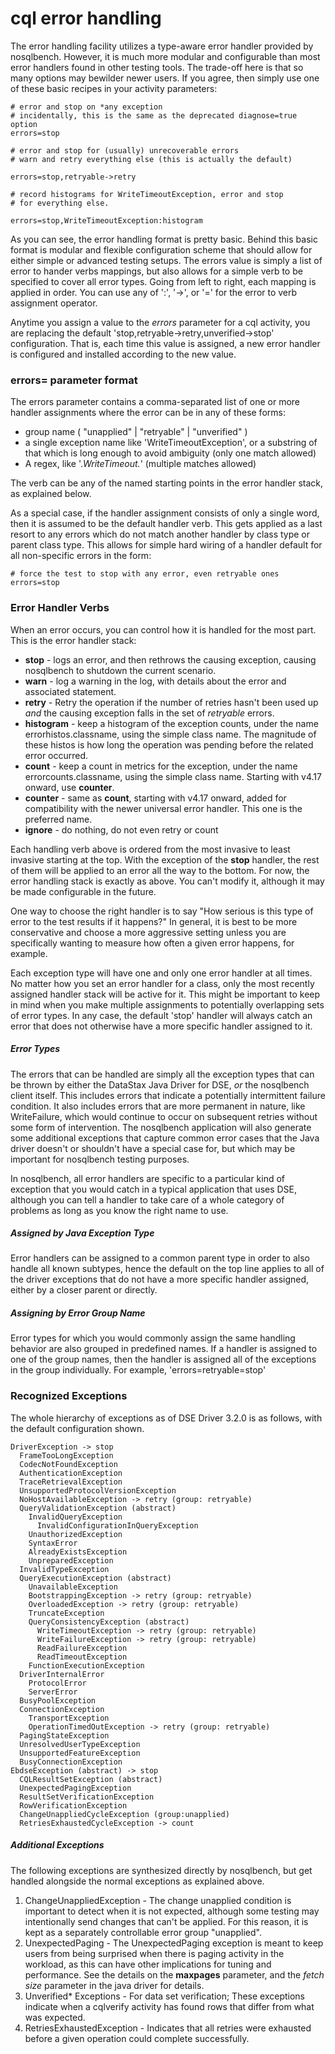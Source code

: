# cql error handling

The error handling facility utilizes a type-aware error handler
provided by nosqlbench. However, it is much more modular and configurable
than most error handlers found in other testing tools. The trade-off here
is that so many options may bewilder newer users. If you agree, then
simply use one of these basic recipes in your activity parameters:

    # error and stop on *any exception
    # incidentally, this is the same as the deprecated diagnose=true option
    errors=stop

    # error and stop for (usually) unrecoverable errors
    # warn and retry everything else (this is actually the default)

    errors=stop,retryable->retry

    # record histograms for WriteTimeoutException, error and stop
    # for everything else.

    errors=stop,WriteTimeoutException:histogram

As you can see, the error handling format is pretty basic. Behind this basic
format is modular and flexible configuration scheme that should allow for either
simple or advanced testing setups. The errors value is simply a list of error to
hander verbs mappings, but also allows for a simple verb to be specified to
cover all error types. Going from left to right, each mapping is applied in
order. You can use any of ':', '->', or '=' for the error to verb assignment
operator.

Anytime you assign a value to the *errors* parameter for a cql activity, you are
replacing the default 'stop,retryable->retry,unverified->stop' configuration.
That is, each time this value is assigned, a new error handler is configured and
installed according to the new value.

### errors= parameter format

The errors parameter contains a comma-separated list of one or more
handler assignments where the error can be in any of these forms:

- group name ( "unapplied" | "retryable" | "unverified" )
- a single exception name like 'WriteTimeoutException', or a substring of
  that which is long enough to avoid ambiguity (only one match allowed)
- A regex, like '.*WriteTimeout.*' (multiple matches allowed)

The verb can be any of the named starting points in the error handler
stack, as explained below.

As a special case, if the handler assignment consists of only a single word,
then it is assumed to be the default handler verb. This gets applied
as a last resort to any errors which do not match another handler by class
type or parent class type. This allows for simple hard wiring of a
handler default for all non-specific errors in the form:

    # force the test to stop with any error, even retryable ones
    errors=stop

### Error Handler Verbs

When an error occurs, you can control how it is handled for the most part.
This is the error handler stack:

- **stop** - logs an error, and then rethrows the causing exception,
  causing nosqlbench to shutdown the current scenario.
- **warn** - log a warning in the log, with details about the error and
  associated statement.
- **retry** - Retry the operation if the number of retries hasn't been
  used up *and* the causing exception falls in the set of
  *retryable* errors.
- **histogram** - keep a histogram of the exception counts, under the name
  errorhistos.classname, using the simple class name. The magnitude of
  these histos is how long the operation was pending before the related
  error occurred.
- **count** - keep a count in metrics for the exception, under the name
  errorcounts.classname, using the simple class name.  Starting with v4.17 onward, use **counter**.
- **counter** - same as **count**, starting with v4.17 onward, added for compatibility with the newer
  universal error handler. This one is the preferred name.
- **ignore** - do nothing, do not even retry or count

Each handling verb above is ordered from the most invasive to least
invasive starting at the top. With the exception of the **stop**
handler, the rest of them will be applied to an error all the way to the
bottom. For now, the error handling stack is exactly as above. You can't
modify it, although it may be made configurable in the future.

One way to choose the right handler is to say "How serious is this type of
error to the test results if it happens?" In general, it is best to be
more conservative and choose a more aggressive setting unless you are
specifically wanting to measure how often a given error happens, for
example.

Each exception type will have one and only one error handler at all times.
No matter how you set an error handler for a class, only the most recently
assigned handler stack will be active for it. This might be important to
keep in mind when you make multiple assignments to potentially overlapping
sets of error types. In any case, the default 'stop' handler will always
catch an error that does not otherwise have a more specific handler
assigned to it.

##### Error Types

The errors that can be handled are simply all the exception types that can
be thrown by either the DataStax Java Driver for DSE, *or* the nosqlbench
client itself. This includes errors that indicate a potentially
intermittent failure condition. It also includes errors that are more
permanent in nature, like WriteFailure, which would continue to occur on
subsequent retries without some form of intervention. The nosqlbench
application will also generate some additional exceptions that capture
common error cases that the Java driver doesn't or shouldn't have a
special case for, but which may be important for nosqlbench testing
purposes.

In nosqlbench, all error handlers are specific to a particular kind of
exception that you would catch in a typical application that uses DSE,
although you can tell a handler to take care of a whole category of
problems as long as you know the right name to use.

##### Assigned by Java Exception Type

Error handlers can be assigned to a common parent type in order to also handle
all known subtypes, hence the default on the top line applies to all of the
driver exceptions that do not have a more specific handler assigned, either
by a closer parent or directly.

##### Assigning by Error Group Name

Error types for which you would commonly assign the same handling behavior
are also grouped in predefined names. If a handler is assigned to one of
the group names, then the handler is assigned all of the exceptions in the
group individually. For example, 'errors=retryable=stop'

### Recognized Exceptions

The whole hierarchy of exceptions as of DSE Driver 3.2.0 is as follows,
with the default configuration shown.

    DriverException -> stop
      FrameTooLongException
      CodecNotFoundException
      AuthenticationException
      TraceRetrievalException
      UnsupportedProtocolVersionException
      NoHostAvailableException -> retry (group: retryable)
      QueryValidationException (abstract)
        InvalidQueryException
          InvalidConfigurationInQueryException
        UnauthorizedException
        SyntaxError
        AlreadyExistsException
        UnpreparedException
      InvalidTypeException
      QueryExecutionException (abstract)
        UnavailableException
        BootstrappingException -> retry (group: retryable)
        OverloadedException -> retry (group: retryable)
        TruncateException
        QueryConsistencyException (abstract)
          WriteTimeoutException -> retry (group: retryable)
          WriteFailureException -> retry (group: retryable)
          ReadFailureException
          ReadTimeoutException
        FunctionExecutionException
      DriverInternalError
        ProtocolError
        ServerError
      BusyPoolException
      ConnectionException
        TransportException
        OperationTimedOutException -> retry (group: retryable)
      PagingStateException
      UnresolvedUserTypeException
      UnsupportedFeatureException
      BusyConnectionException
    EbdseException (abstract) -> stop
      CQLResultSetException (abstract)
      UnexpectedPagingException
      ResultSetVerificationException
      RowVerificationException
      ChangeUnappliedCycleException (group:unapplied)
      RetriesExhaustedCycleException -> count

##### Additional Exceptions

The following exceptions are synthesized directly by nosqlbench, but get
handled alongside the normal exceptions as explained above.

1. ChangeUnappliedException - The change unapplied condition is important to
   detect when it is not expected, although some testing may intentionally send
   changes that can't be applied. For this reason, it is kept as a separately
   controllable error group "unapplied".
2. UnexpectedPaging - The UnexpectedPaging exception is meant to keep users from
   being surprised when there is paging activity in the workload, as this can have
   other implications for tuning and performance. See the details on the
   **maxpages** parameter, and the *fetch size* parameter in the java
   driver for details.
3. Unverified\* Exceptions - For data set verification; These exceptions
   indicate when a cqlverify activity has found rows that differ from what
   was expected.
4. RetriesExhaustedException - Indicates that all retries were exhausted before
   a given operation could complete successfully.

